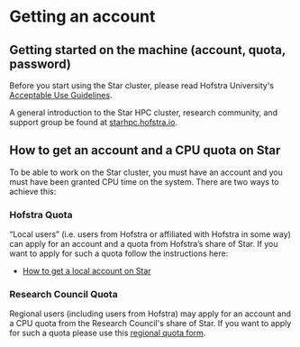 # Getting an account

## Getting started on the machine (account, quota, password)

Before you start using the Star cluster, please read Hofstra University's [Acceptable Use Guidelines](http://www.hofstra.edu/scs/aug).

A general introduction to the Star HPC cluster, research community, and support group be found at [starhpc.hofstra.io](https://starhpc.hofstra.io).

## How to get an account and a CPU quota on Star

To be able to work on the Star cluster, you must have an account and you must have been granted CPU time on the system. There are two ways to achieve this:

### Hofstra Quota

“Local users” (i.e. users from Hofstra or affiliated with Hofstra in some
way) can apply for an account and a quota from Hofstra’s share of Star. If
you want to apply for such a quota follow the instructions here:

* [How to get a local account on Star](huquota.html)

### Research Council Quota

Regional users (including users from Hofstra) may apply for an account and a
CPU quota from the Research Council's share of Star. If you want to
apply for such a quota please use this [regional quota form](https://www.example.com/application/project/).

